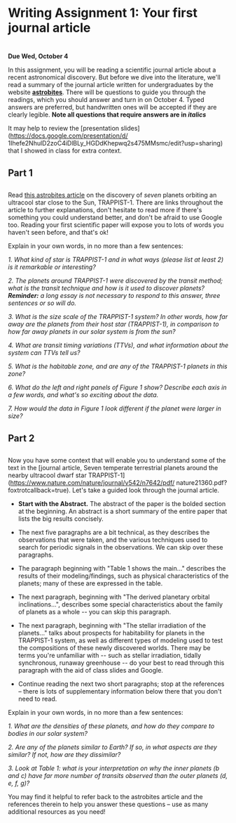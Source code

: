 # Writing Assignment 1: Your first journal article
# 
**Due Wed, October 4**

In this assignment, you will be reading a scientific journal article
about a recent astronomical discovery. But before we dive into the
literature, we'll read a summary of the journal article written for
undergraduates by the website [**astrobites**](https://astrobites.org).
There will be questions to guide you through the readings, which you
should answer and turn in on October 4. Typed answers are preferred, but
handwritten ones will be accepted if they are clearly legible. **Note all questions that require answers are in *italics*** 

It may help to review the [presentation
slides](https://docs.google.com/presentation/d/
1Ihefe2NhulD2zoC4iDlBLy_HGDdKhepwq2s475MMsmc/edit?usp=sharing) that I
showed in class for extra context.

## Part 1
## 
Read [this astrobites
article](https://astrobites.org/2017/02/22/trappist-1-just-right/) on
the discovery of _seven_ planets orbiting an ultracool star close to the
Sun, TRAPPIST-1. There are links throughout the article to further
explanations, don't hesitate to read more if there's something you could
understand better, and don't be afraid to use Google too. Reading your
first scientific paper will expose you to lots of words you haven't seen
before, and that's ok!

Explain in your own words, in no more than a few sentences:

*1. What kind of star is TRAPPIST-1 and in what ways (please list at
least 2) is it remarkable or interesting?*

*2. The planets around TRAPPIST-1 were discovered by the _transit_
method; what is the transit technique and how is it used to discover
planets? **Reminder:** a long essay is not necessary to respond to this
answer, three sentences or so will do.*

*3. What is the size scale of the TRAPPIST-1 system? In other words, how
far away are the planets from their host star (TRAPPIST-1), in
comparison to how far away planets in our solar system is from the sun?*

*4. What are transit timing variations (TTVs), and what information
about the system can TTVs tell us?*

*5. What is the habitable zone, and are any of the TRAPPIST-1 planets in
this zone?*

*6. What do the left and right panels of Figure 1 show? Describe each
axis in a few words, and what's so exciting about the data.*

*7. How would the data in Figure 1 look different if the planet were
_larger in size_?*

## Part 2
## 
Now you have some context that will enable you to understand some of the
text in the [journal article, Seven temperate terrestrial planets around
the nearby ultracool dwarf star
TRAPPIST-1](https://www.nature.com/nature/journal/v542/n7642/pdf/
nature21360.pdf?foxtrotcallback=true). Let's take a guided look through
the journal article.

* **Start with the Abstract.** The abstract of the paper is the bolded
section at the beginning. An abstract is a short summary of the entire
paper that lists the big results concisely.

* The next five paragraphs are a bit technical, as they describes the
observations that were taken, and the various techniques used to search
for periodic signals in the observations. We can skip over these
paragraphs.

* The paragraph beginning with "Table 1 shows the main..." describes the
results of their modeling/findings, such as physical characteristics of
the planets; many of these are expressed in the table.

* The next paragraph, beginning with "The derived planetary orbital
inclinations...", describes some special characteristics about the
family of planets as a whole -- you can skip this paragraph.

* The next paragraph, beginning with "The stellar irradiation of the
planets..." talks about prospects for habitability for planets in the
TRAPPIST-1 system, as well as different types of modeling used to test
the compositions of these newly discovered worlds. There may be terms
you're unfamiliar with -- such as stellar irradiation, tidally
synchronous, runaway greenhouse -- do your best to read through this
paragraph with the aid of class slides and Google.

* Continue reading the next two short paragraphs; stop at the references
– there is lots of supplementary information below there that you don't
need to read.

Explain in your own words, in no more than a few sentences:

*1. What are the densities of these planets, and how do they compare to
bodies in our solar system?*

*2. Are any of the planets similar to Earth? If so, in what aspects are
they similar? If not, how are they dissimilar?*

*3. Look at Table 1: what is your interpretation on why the inner
planets (b and c) have far more number of transits observed than the
outer planets (d, e, f, g)?*


You may find it helpful to refer back to the astrobites article and the
references therein to help you answer these questions – use as many
additional resources as you need!
